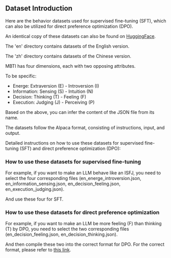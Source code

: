 ## Dataset Introduction

Here are the behavior datasets used for supervised fine-tuning (SFT), which can also be utilized for direct preference optimization (DPO).

An identical copy of these datasets can also be found on [HuggingFace](https://huggingface.co/datasets/FarReelAILab/Machine_Mindset).

The 'en' directory contains datasets of the English version.

The 'zh' directory contains datasets of the Chinese version.

MBTI has four dimensions, each with two opposing attributes.

To be specific:

+ Energe: Extraversion (E) - Introversion (I)
+ Information: Sensing (S) - Intuition (N)
+ Decision: Thinking (T) - Feeling (F)
+ Execution: Judging (J) - Perceiving (P)

Based on the above, you can infer the content of the JSON file from its name.

The datasets follow the Alpaca format, consisting of instructions, input, and output.

Detailed instructions on how to use these datasets for supervised fine-tuning (SFT) and direct preference optimization (DPO):

### How to use these datasets for supervised fine-tuning

For example, if you want to make an LLM behave like an ISFJ, you need to select the four corresponding files (en_energe_introversion.json, en_information_sensing.json, en_decision_feeling.json, en_execution_judging.json).

And use these four for SFT.

### How to use these datasets for direct preference optimization

For example, if you want to make an LLM be more feeling (F) than thinking (T) by DPO, you need to select the two corresponding files (en_decision_feeling.json, en_decision_thinking.json).

And then compile these two into the correct format for DPO. For the correct format, please refer to [this link](https://github.com/PKU-YuanGroup/Machine-Mindset/blob/main/datasets/dpo/README.md).